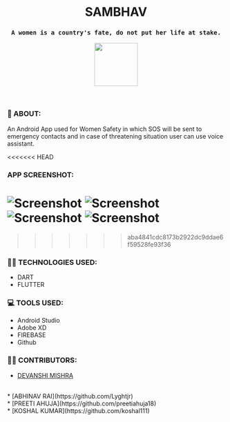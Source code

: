 # <center> SAMBHAV
### <center>`A women is a country's fate, do not put her life at stake.`

<p align="center">
<kbd>
<img src="images/logo.jpg" width="100"/>
</p>
</kbd>
<br>

### 💭 ABOUT:
An Android App used for Women Safety in which SOS will be sent to emergency contacts and in case of threatening situation user can use voice assistant.
<br>

<<<<<<< HEAD
### APP SCREENSHOT:
   ![Screenshot](images/image1.jpeg)
   ![Screenshot](images/image2.jpeg)
   ![Screenshot](images/image3.jpeg)
   ![Screenshot](images/image4.jpeg)
=======

>>>>>>> aba4841cdc8173b2922dc9ddae6f59528fe93f36

### 👩‍💻 TECHNOLOGIES USED:
  * DART
  * FLUTTER
  
  

### 💻 TOOLS USED:
   * Android Studio
   * Adobe XD
   * FIREBASE
   * Github

### 🤝🏼 CONTRIBUTORS:
  * [DEVANSHI MISHRA](https://github.com/devanshi-code)
  <br>
  * [ABHINAV RAI](https://github.com/Lyghtjr)
  <br>
  * [PREETI AHUJA](https://github.com/preetiahuja18)
  <br>
  * [KOSHAL KUMAR](https://github.com/koshal111)
